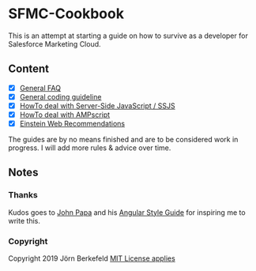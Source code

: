 # SFMC-Cookbook

This is an attempt at starting a guide on how to survive as a developer for Salesforce Marketing Cloud.

## Content

- [x] [General FAQ](faq/README.md)
- [x] [General coding guideline](general/README.md)
- [x] [HowTo deal with Server-Side JavaScript / SSJS](ssjs/README.md)
- [x] [HowTo deal with AMPscript](ampscript/README.md)
- [x] [Einstein Web Recommendations](einstein/web-recommendation/README.md)

The guides are by no means finished and are to be considered work in progress. I will add more rules & advice over time.

## Notes

### Thanks

Kudos goes to [John Papa](https://github.com/johnpapa) and his [Angular Style Guide](https://github.com/johnpapa/angular-styleguide) for inspiring me to write this.

### Copyright

Copyright 2019 Jörn Berkefeld
[MIT License applies](https://github.com/JoernBerkefeld/SFMC-Cookbook/blob/master/LICENSE)
